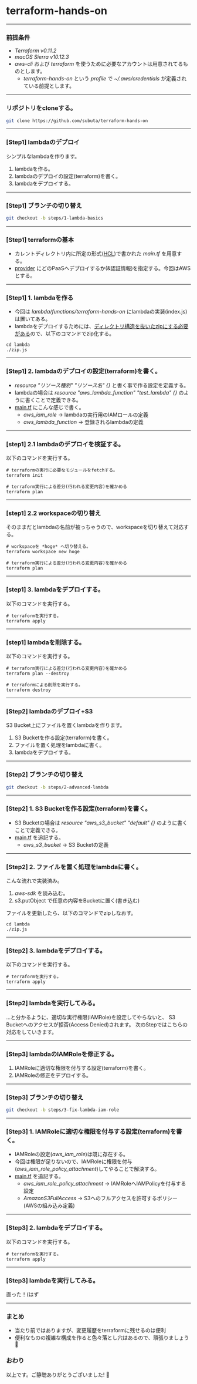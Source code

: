# terraform-hands-on

---

### 前提条件

- *Terraform v0.11.2*
- *macOS Sierra v10.12.3*
- *aws-cli* および *terraform* を使うために必要なアカウントは用意されてるものとします。
  - *terraform-hands-on* という *profile* で *~/.aws/credentials* が定義されている前提とします。

---

### リポジトリをcloneする。

```bash
git clone https://github.com/subuta/terraform-hands-on
```

---

### [Step1] lambdaのデプロイ

シンプルなlambdaを作ります。

1. lambdaを作る。
2. lambdaのデプロイの設定(terraform)を書く。
3. lambdaをデプロイする。

---

### [Step1] ブランチの切り替え

```bash
git checkout -b steps/1-lambda-basics
```

---

### [Step1] terraformの基本

- カレントディレクトリ内に所定の形式([HCL](https://www.terraform.io/docs/configuration/syntax.html))で書かれた *main.tf* を用意する。
- [provider](https://www.terraform.io/docs/providers/index.html) にどのPaaSへデプロイするか(&認証情報)を指定する。今回はAWSとする。

---

### [Step1] 1. lambdaを作る

- 今回は *lambda/functions/terraform-hands-on* にlambdaの実装(index.js)は置いてある。
- lambdaをデプロイするためには、[ディレクトリ構造を抜いたzipにする必要がある](https://stackoverflow.com/questions/41750026/aws-lambda-error-cannot-find-module-var-task-index)ので、以下のコマンドでzip化する。

```
cd lambda
./zip.js
```

---

### [Step1] 2. lambdaのデプロイの設定(terraform)を書く。

- *resource "リソース種別" "リソース名" {}* と書く事で作る設定を定義する。
- lambdaの場合は *resource "aws_lambda_function" "test_lambda" {}* のように書くことで定義できる。
- [main.tf](./main.tf) にこんな感じで書く。
  - *aws_iam_role* -> lambdaの実行用のIAMロールの定義
  - *aws_lambda_function* -> 登録されるlambdaの定義

---

### [step1] 2.1 lambdaのデプロイを検証する。

以下のコマンドを実行する。

```
# terraformの実行に必要なモジュールをfetchする。
terraform init

# terraform実行による差分(行われる変更内容)を確かめる
terraform plan
```

---

### [step1] 2.2 workspaceの切り替え

そのままだとlambdaの名前が被っちゃうので、workspaceを切り替えて対応する。

```
# workspaceを *hoge* へ切り替える。
terraform workspace new hoge

# terraform実行による差分(行われる変更内容)を確かめる
terraform plan
```

---

### [step1] 3. lambdaをデプロイする。

以下のコマンドを実行する。

```
# terraformを実行する。
terraform apply
```

---

### [step1] lambdaを削除する。

以下のコマンドを実行する。

```
# terraform実行による差分(行われる変更内容)を確かめる
terraform plan --destroy

# terraformによる削除を実行する。
terraform destroy
```

---

### [Step2] lambdaのデプロイ+S3

S3 Bucket上にファイルを置くlambdaを作ります。

1. S3 Bucketを作る設定(terraform)を書く。
2. ファイルを置く処理をlambdaに書く。
3. lambdaをデプロイする。

---

### [Step2] ブランチの切り替え

```bash
git checkout -b steps/2-advanced-lambda
```

---

### [Step2] 1. S3 Bucketを作る設定(terraform)を書く。

- S3 Bucketの場合は *resource "aws_s3_bucket" "default" {}* のように書くことで定義できる。
- [main.tf](./main.tf) を追記する。
  - *aws_s3_bucket* -> S3 Bucketの定義

---

### [Step2] 2. ファイルを置く処理をlambdaに書く。

こんな流れで実装済み。

1. *aws-sdk* を読み込む。
2. s3.putObject で任意の内容をBucketに置く(書き込む)

ファイルを更新したら、以下のコマンドでzipしなおす。

```
cd lambda
./zip.js
```

---

### [Step2] 3. lambdaをデプロイする。

以下のコマンドを実行する。

```
# terraformを実行する。
terraform apply
```

---

### [Step2] lambdaを実行してみる。

...と分かるように、適切な実行権限(IAMRole)を設定してやらないと、
S3 Bucketへのアクセスが拒否(Access Denied)されます。
次のStepではこちらの対応をしていきます。

---

### [Step3] lambdaのIAMRoleを修正する。

1. IAMRoleに適切な権限を付与する設定(terraform)を書く。
2. IAMRoleの修正をデプロイする。

---

### [Step3] ブランチの切り替え

```bash
git checkout -b steps/3-fix-lambda-iam-role
```

---

### [Step3] 1. IAMRoleに適切な権限を付与する設定(terraform)を書く。

- IAMRoleの設定(*aws_iam_role*)は既に存在する。
- 今回は権限が足りないので、IAMRoleに権限を付与(*aws_iam_role_policy_attachment*)してやることで解決する。
- [main.tf](./main.tf) を追記する。
  - *aws_iam_role_policy_attachment* -> IAMRoleへIAMPolicyを付与する設定
  - *AmazonS3FullAccess* -> S3へのフルアクセスを許可するポリシー(AWSの組み込み定義)

---

### [Step3] 2. lambdaをデプロイする。

以下のコマンドを実行する。

```
# terraformを実行する。
terraform apply
```

---

### [Step3] lambdaを実行してみる。

直った！(はず

---

### まとめ

- 当たり前ではありますが、変更履歴をterraformに残せるのは便利
- 便利なものの複雑な構成を作ると色々落とし穴はあるので、頑張りましょう 🤤

### おわり

以上です。ご静聴ありがとうございました! 🙇